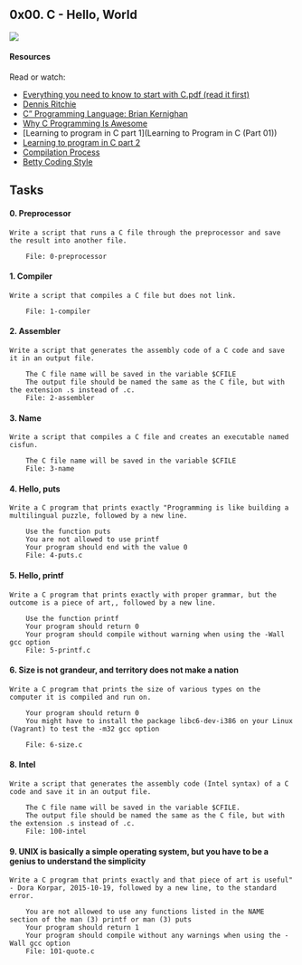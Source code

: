 ## 0x00. C - Hello, World

<img src="https://s3.amazonaws.com/intranet-projects-files/holbertonschool-low_level_programming/212/cisfun.jpg">

####  Resources

Read or watch:

+ [Everything you need to know to start with C.pdf (read it first)](https://holbertonintranet.s3.amazonaws.com/uploads/misc/2021/1/d801279f75de6a982a55d752dfd3632909f720f0.pdf?X-Amz-Algorithm=AWS4-HMAC-SHA256&X-Amz-Credential=AKIARDDGGGOU5BHMTQX4%2F20220324%2Fus-east-1%2Fs3%2Faws4_request&X-Amz-Date=20220324T221941Z&X-Amz-Expires=86400&X-Amz-SignedHeaders=host&X-Amz-Signature=3c9f23e47ee74e597bd21c4cae7fcad9bd58112afe164676e5261e931c7c5998) 
+ [Dennis Ritchie](https://en.wikipedia.org/wiki/Dennis_Ritchie)
+ [C” Programming Language: Brian Kernighan](https://www.youtube.com/watch?v=de2Hsvxaf8M)
+ [Why C Programming Is Awesome](https://www.youtube.com/watch?v=smGalmxPVYc)
+ [Learning to program in C part 1](Learning to Program in C (Part 01))
+ [Learning to program in C part 2](https://www.youtube.com/watch?v=FwpP_MsZWnU)
+ [Compilation Process](https://www.youtube.com/watch?v=VDslRumKvRA)
+ [Betty Coding Style](https://github.com/holbertonschool/Betty/wiki)


## Tasks
#### 0. Preprocessor

    Write a script that runs a C file through the preprocessor and save the result into another file.
    
        File: 0-preprocessor

#### 1. Compiler

    Write a script that compiles a C file but does not link.
        
        File: 1-compiler

#### 2. Assembler

    Write a script that generates the assembly code of a C code and save it in an output file.

        The C file name will be saved in the variable $CFILE
        The output file should be named the same as the C file, but with the extension .s instead of .c.
        File: 2-assembler

#### 3. Name

    Write a script that compiles a C file and creates an executable named cisfun.

        The C file name will be saved in the variable $CFILE
        File: 3-name

#### 4. Hello, puts

    Write a C program that prints exactly "Programming is like building a multilingual puzzle, followed by a new line.

        Use the function puts
        You are not allowed to use printf
        Your program should end with the value 0
        File: 4-puts.c

#### 5. Hello, printf

    Write a C program that prints exactly with proper grammar, but the outcome is a piece of art,, followed by a new line.

        Use the function printf
        Your program should return 0
        Your program should compile without warning when using the -Wall gcc option
        File: 5-printf.c

#### 6. Size is not grandeur, and territory does not make a nation

    Write a C program that prints the size of various types on the computer it is compiled and run on.

        Your program should return 0
        You might have to install the package libc6-dev-i386 on your Linux (Vagrant) to test the -m32 gcc option

        File: 6-size.c

#### 8. Intel

    Write a script that generates the assembly code (Intel syntax) of a C code and save it in an output file.

        The C file name will be saved in the variable $CFILE.
        The output file should be named the same as the C file, but with the extension .s instead of .c. 
        File: 100-intel

#### 9. UNIX is basically a simple operating system, but you have to be a genius to understand the simplicity

    Write a C program that prints exactly and that piece of art is useful" - Dora Korpar, 2015-10-19, followed by a new line, to the standard error.

        You are not allowed to use any functions listed in the NAME section of the man (3) printf or man (3) puts
        Your program should return 1
        Your program should compile without any warnings when using the -Wall gcc option
        File: 101-quote.c


